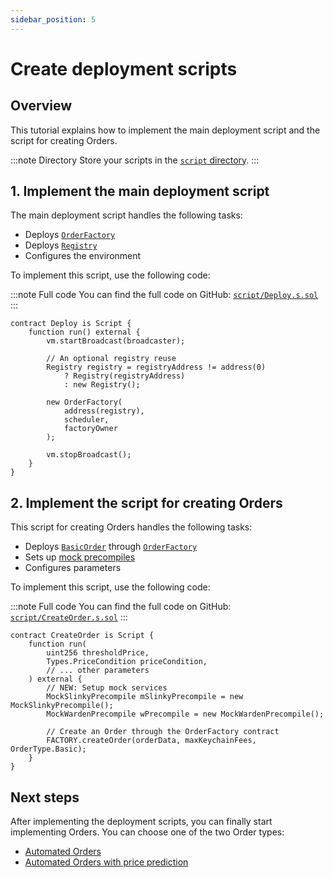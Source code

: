 ```yaml
---
sidebar_position: 5
---
```


# Create deployment scripts

## Overview

This tutorial explains how to implement the main deployment script and the script for creating Orders.

:::note Directory
Store your scripts in the [`script` directory](https://github.com/warden-protocol/wardenprotocol/tree/main/solidity/orders/script).
:::

## 1. Implement the main deployment script

The main deployment script handles the following tasks:

- Deploys [`OrderFactory`](implement-the-creation-of-orders)
- Deploys [`Registry`](create-helpers-and-utils#3-implement-the-registry)
- Configures the environment

To implement this script, use the following code:

:::note Full code
You can find the full code on GitHub: [`script/Deploy.s.sol`](https://github.com/warden-protocol/wardenprotocol/blob/main/solidity/orders/script/Deploy.s.sol)
:::

```solidity title="script/Deploy.s.sol"
contract Deploy is Script {
    function run() external {
        vm.startBroadcast(broadcaster);
        
        // An optional registry reuse
        Registry registry = registryAddress != address(0) 
            ? Registry(registryAddress)
            : new Registry();
            
        new OrderFactory(
            address(registry),
            scheduler,
            factoryOwner
        );

        vm.stopBroadcast();
    }
}
```

## 2. Implement the script for creating Orders

This script for creating Orders handles the following tasks:

- Deploys [`BasicOrder`](../implement-automated-orders/implement-orders) through [`OrderFactory`](implement-the-creation-of-orders)
- Sets up [mock precompiles](create-mock-precompiles)
- Configures parameters

To implement this script, use the following code:

:::note Full code
You can find the full code on GitHub: [`script/CreateOrder.s.sol`](https://github.com/warden-protocol/wardenprotocol/blob/main/solidity/orders/script/CreateOrder.s.sol)
:::

```solidity title="script/CreateOrder.s.sol"
contract CreateOrder is Script {
    function run(
        uint256 thresholdPrice,
        Types.PriceCondition priceCondition,
        // ... other parameters
    ) external {
        // NEW: Setup mock services
        MockSlinkyPrecompile mSlinkyPrecompile = new MockSlinkyPrecompile();
        MockWardenPrecompile wPrecompile = new MockWardenPrecompile();
        
        // Create an Order through the OrderFactory contract
        FACTORY.createOrder(orderData, maxKeychainFees, OrderType.Basic);
    }
}
```

## Next steps

After implementing the deployment scripts, you can finally start implementing Orders. You can choose one of the two Order types:

- [Automated Orders](/category/implement-automated-orders)
- [Automated Orders with price prediction](/category/implement-automated-orders-with-price-prediction)
